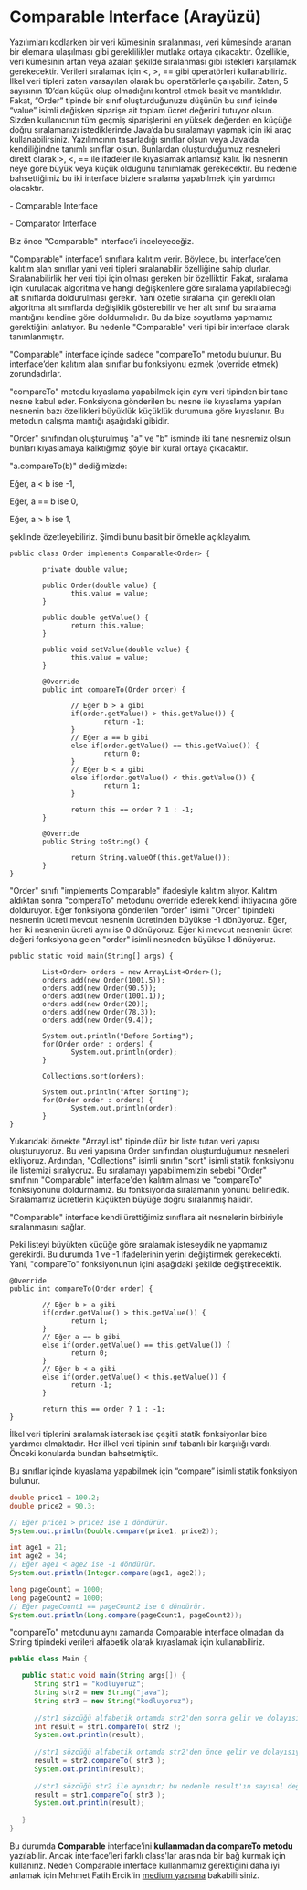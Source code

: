 # Comparable Interface (Arayüzü)

Yazılımları kodlarken bir veri kümesinin sıralanması, veri kümesinde aranan bir elemana ulaşılması gibi gereklilikler mutlaka ortaya çıkacaktır. Özellikle, veri kümesinin artan veya azalan şekilde sıralanması gibi istekleri karşılamak gerekecektir. Verileri sıralamak için <, >, == gibi operatörleri kullanabiliriz. İlkel veri tipleri zaten varsayılan olarak bu operatörlerle çalışabilir. Zaten, 5 sayısının 10’dan küçük olup olmadığını kontrol etmek basit ve mantıklıdır. Fakat, “Order” tipinde bir sınıf oluşturduğunuzu düşünün bu sınıf içinde “value” isimli değişken siparişe ait toplam ücret değerini tutuyor olsun. Sizden kullanıcının tüm geçmiş siparişlerini en yüksek değerden en küçüğe doğru sıralamanızı istediklerinde Java’da bu sıralamayı yapmak için iki araç kullanabilirsiniz. Yazılımcının tasarladığı sınıflar olsun veya Java’da kendiliğindne tanımlı sınıflar olsun. Bunlardan oluşturduğumuz nesneleri direkt olarak >, <, == ile ifadeler ile kıyaslamak anlamsız kalır. İki nesnenin neye göre büyük veya küçük olduğunu tanımlamak gerekecektir. Bu nedenle bahsettiğimiz bu iki interface bizlere sıralama yapabilmek için yardımcı olacaktır.

\- Comparable Interface

\- Comparator Interface

Biz önce "Comparable" interface’i inceleyeceğiz.

"Comparable" interface’i sınıflara kalıtım verir. Böylece, bu interface’den kalıtım alan sınıflar yani veri tipleri sıralanabilir özelliğine sahip olurlar. Sıralanabilirlik her veri tipi için olması gereken bir özelliktir. Fakat, sıralama için kurulacak algoritma ve hangi değişkenlere göre sıralama yapılabileceği alt sınıflarda doldurulması gerekir. Yani özetle sıralama için gerekli olan algoritma alt sınıflarda değişiklik gösterebilir ve her alt sınıf bu sıralama mantığını kendine göre doldurmalıdır. Bu da bize soyutlama yapmamız gerektiğini anlatıyor. Bu nedenle "Comparable" veri tipi bir interface olarak tanımlanmıştır.

"Comparable" interface içinde sadece "compareTo" metodu bulunur. Bu interface’den kalıtım alan sınıflar bu  fonksiyonu ezmek (override etmek)  zorundadırlar.

"compareTo" metodu kıyaslama yapabilmek için aynı veri tipinden bir tane nesne kabul eder. Fonksiyona gönderilen bu nesne ile kıyaslama yapılan nesnenin bazı özellikleri büyüklük küçüklük durumuna göre kıyaslanır. Bu metodun çalışma mantığı aşağıdaki gibidir.

"Order" sınıfından oluşturulmuş "a" ve "b" isminde iki tane nesnemiz olsun bunları kıyaslamaya kalktığımız şöyle bir kural ortaya çıkacaktır.

"a.compareTo(b)" dediğimizde:

Eğer, a < b ise -1,

Eğer, a == b ise 0,

Eğer, a > b ise 1,

şeklinde özetleyebiliriz. Şimdi bunu basit bir örnekle açıklayalım.

```
public class Order implements Comparable<Order> {

        private double value;

        public Order(double value) {
               this.value = value;
        }

        public double getValue() {
               return this.value;
        }

        public void setValue(double value) {
               this.value = value;
        }

        @Override
        public int compareTo(Order order) {

               // Eğer b > a gibi
               if(order.getValue() > this.getValue()) {
                       return -1;
               }
               // Eğer a == b gibi
               else if(order.getValue() == this.getValue()) {
                       return 0;
               }
               // Eğer b < a gibi
               else if(order.getValue() < this.getValue()) {
                       return 1;
               }
               
               return this == order ? 1 : -1;
        }

        @Override
        public String toString() {

               return String.valueOf(this.getValue());
        }
}
```

"Order" sınıfı "implements Comparable" ifadesiyle kalıtım alıyor. Kalıtım aldıktan sonra "comperaTo" metodunu override ederek kendi ihtiyacına göre dolduruyor. Eğer fonksiyona gönderilen "order" isimli "Order" tipindeki nesnenin ücreti mevcut nesnenin ücretinden büyükse -1 dönüyoruz. Eğer, her iki nesnenin ücreti aynı ise 0 dönüyoruz. Eğer ki mevcut nesnenin ücret değeri fonksiyona gelen "order" isimli nesneden büyükse 1 dönüyoruz.

```
public static void main(String[] args) {

        List<Order> orders = new ArrayList<Order>();
        orders.add(new Order(1001.5));
        orders.add(new Order(90.5));
        orders.add(new Order(1001.1));
        orders.add(new Order(20));
        orders.add(new Order(78.3));
        orders.add(new Order(9.4));

        System.out.println("Before Sorting");
        for(Order order : orders) {
               System.out.println(order);
        }

        Collections.sort(orders);

        System.out.println("After Sorting");
        for(Order order : orders) {
               System.out.println(order);
        }
}
```

Yukarıdaki örnekte "ArrayList" tipinde düz bir liste tutan veri yapısı oluşturuyoruz. Bu veri yapısına Order sınıfından oluşturduğumuz nesneleri ekliyoruz. Ardından, "Collections" isimli sınıfın "sort" isimli statik fonksiyonu ile listemizi sıralıyoruz. Bu sıralamayı yapabilmemizin sebebi "Order" sınıfının "Comparable" interface'den kalıtım alması ve "compareTo" fonksiyonunu doldurmamız. Bu fonksiyonda sıralamanın yönünü belirledik. Sıralamamız ücretlerin küçükten büyüğe doğru sıralanmış halidir.

"Comparable" interface kendi ürettiğimiz sınıflara ait nesnelerin birbiriyle sıralanmasını sağlar.

Peki listeyi büyükten küçüğe göre sıralamak isteseydik ne yapmamız gerekirdi. Bu durumda 1 ve -1 ifadelerinin yerini değiştirmek gerekecekti. Yani, "compareTo" fonksiyonunun içini aşağıdaki şekilde değiştirecektik.

```
@Override
public int compareTo(Order order) {

        // Eğer b > a gibi
        if(order.getValue() > this.getValue()) {
               return 1;
        }
        // Eğer a == b gibi
        else if(order.getValue() == this.getValue()) {
               return 0;
        }
        // Eğer b < a gibi
        else if(order.getValue() < this.getValue()) {
               return -1;
        }

        return this == order ? 1 : -1;
}
```

İlkel veri tiplerini sıralamak istersek ise çeşitli statik fonksiyonlar bize yardımcı olmaktadır. Her ilkel veri tipinin sınıf tabanlı bir karşılığı vardı. Önceki konularda bundan bahsetmiştik.

Bu sınıflar içinde kıyaslama yapabilmek için “compare” isimli statik fonksiyon bulunur.

```java
double price1 = 100.2;
double price2 = 90.3;

// Eğer price1 > price2 ise 1 döndürür.
System.out.println(Double.compare(price1, price2));  

int age1 = 21;
int age2 = 34;
// Eğer age1 < age2 ise -1 döndürür.
System.out.println(Integer.compare(age1, age2));

long pageCount1 = 1000;
long pageCount2 = 1000;
// Eğer pageCount1 == pageCount2 ise 0 döndürür.
System.out.println(Long.compare(pageCount1, pageCount2));
```

"compareTo" metodunu aynı zamanda Comparable interface olmadan da String tipindeki verileri alfabetik olarak kıyaslamak için kullanabiliriz.

```java
public class Main {

   public static void main(String args[]) {
      String str1 = "kodluyoruz";
      String str2 = new String("java");
      String str3 = new String("kodluyoruz");
      
      //str1 sözcüğü alfabetik ortamda str2'den sonra gelir ve dolayısıyla daha büyük kabul edilir; bu nedenle result'ın sayısal değeri 1 atanır.
      int result = str1.compareTo( str2 );
      System.out.println(result); 
       
      //str1 sözcüğü alfabetik ortamda str2'den önce gelir ve dolayısıyla daha küçük kabul edilir; bu nedenle result'ın sayısal değeri -1 atanır.
      result = str2.compareTo( str3 );
      System.out.println(result);
       
      //str1 sözcüğü str2 ile aynıdır; bu nedenle result'ın sayısal değeri 0 olarak atanmıştır.
      result = str1.compareTo( str3 );
      System.out.println(result);
       
   }
}
```

 Bu durumda **Comparable** interface’ini **kullanmadan da compareTo metodu** yazılabilir. Ancak interface’leri farklı class'lar arasında bir bağ kurmak için kullanırız. Neden Comparable interface kullanmamız gerektiğini daha iyi anlamak için Mehmet Fatih Ercik'in  [medium yazısına](https://medium.com/codable/interfacelerin-mantigi-nedir-2-ornek-kullanimlar-60577917caeb)  bakabilirsiniz.
